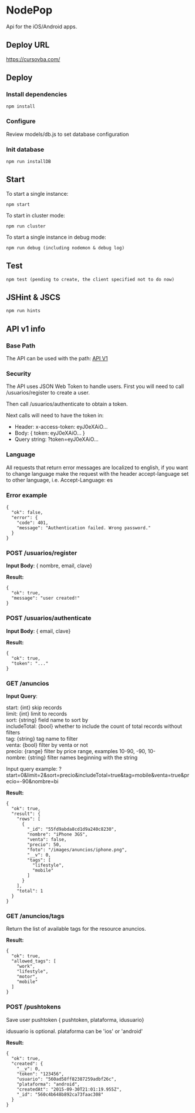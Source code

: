 
# NodePop

Api for the iOS/Android apps.

## Deploy URL

https://cursovba.com/

## Deploy

### Install dependencies  
    
    npm install

### Configure  

Review models/db.js to set database configuration

### Init database

    npm run installDB

## Start

To start a single instance:
    
    npm start

To start in cluster mode: 

    npm run cluster  

To start a single instance in debug mode:

    npm run debug (including nodemon & debug log)

## Test

    npm test (pending to create, the client specified not to do now)

## JSHint & JSCS

    npm run hints

## API v1 info


### Base Path

The API can be used with the path: 
[API V1](/apiv1/anuncios)

### Security

The API uses JSON Web Token to handle users. First you will need to call /usuarios/register to create a user.  

Then call /usuarios/authenticate to obtain a token.
  
Next calls will need to have the token in:  

- Header: x-access-token: eyJ0eXAiO...
- Body: { token: eyJ0eXAiO... }
- Query string: ?token=eyJ0eXAiO...

### Language

All requests that return error messages are localized to english, if you want to 
change language make the request with the header accept-language set to other language, 
i.e. Accept-Language: es 

### Error example

    {
      "ok": false,
      "error": {
        "code": 401,
        "message": "Authentication failed. Wrong password."
      }
    }

### POST /usuarios/register

**Input Body**: { nombre, email, clave}

**Result:** 

    {
      "ok": true, 
      "message": "user created!"
    }

### POST /usuarios/authenticate

**Input Body**: { email, clave}

**Result:** 

    {
      "ok": true, 
      "token": "..."
    }

### GET /anuncios

**Input Query**: 

start: {int} skip records  
limit: {int} limit to records  
sort: {string} field name to sort by  
includeTotal: {bool} whether to include the count of total records without filters  
tag: {string} tag name to filter  
venta: {bool} filter by venta or not  
precio: {range} filter by price range, examples 10-90, -90, 10-   
nombre: {string} filter names beginning with the string  

Input query example: ?start=0&limit=2&sort=precio&includeTotal=true&tag=mobile&venta=true&precio=-90&nombre=bi

**Result:** 

    {
      "ok": true,
      "result": {
        "rows": [
          {
            "_id": "55fd9abda8cd1d9a240c8230",
            "nombre": "iPhone 3GS",
            "venta": false,
            "precio": 50,
            "foto": "/images/anuncios/iphone.png",
            "__v": 0,
            "tags": [
              "lifestyle",
              "mobile"
            ]
          }
        ],
        "total": 1
      }
    }


### GET /anuncios/tags

Return the list of available tags for the resource anuncios.

**Result:** 

    {
      "ok": true,
      "allowed_tags": [
        "work",
        "lifestyle",
        "motor",
        "mobile"
      ]
    }

### POST /pushtokens

Save user pushtoken { pushtoken, plataforma, idusuario}

idusuario is optional.
plataforma can be 'ios' or 'android'  

**Result:** 

    {
      "ok": true,
      "created": {
        "__v": 0,
        "token": "123456",
        "usuario": "560ad58ff82387259adbf26c",
        "plataforma": "android",
        "createdAt": "2015-09-30T21:01:19.955Z",
        "_id": "560c4b648b892ca73faac308"
      }
    }
